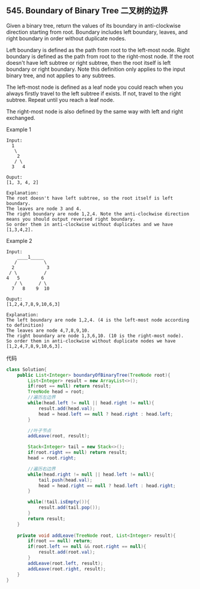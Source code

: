## 545. Boundary of Binary Tree 二叉树的边界

Given a binary tree, return the values of its boundary in anti-clockwise direction starting from root. Boundary includes left boundary, leaves, and right boundary in order without duplicate nodes.

Left boundary is defined as the path from root to the left-most node. Right boundary is defined as the path from root to the right-most node. If the root doesn't have left subtree or right subtree, then the root itself is left boundary or right boundary. Note this definition only applies to the input binary tree, and not applies to any subtrees.

The left-most node is defined as a leaf node you could reach when you always firstly travel to the left subtree if exists. If not, travel to the right subtree. Repeat until you reach a leaf node.

The right-most node is also defined by the same way with left and right exchanged.

Example 1

```
Input:
  1
   \
    2
   / \
  3   4

Ouput:
[1, 3, 4, 2]

Explanation:
The root doesn't have left subtree, so the root itself is left boundary.
The leaves are node 3 and 4.
The right boundary are node 1,2,4. Note the anti-clockwise direction means you should output reversed right boundary.
So order them in anti-clockwise without duplicates and we have [1,3,4,2].
```

 

Example 2

```
Input:
    ____1_____
   /          \
  2            3
 / \          / 
4   5        6   
   / \      / \
  7   8    9  10  
       
Ouput:
[1,2,4,7,8,9,10,6,3]

Explanation:
The left boundary are node 1,2,4. (4 is the left-most node according to definition)
The leaves are node 4,7,8,9,10.
The right boundary are node 1,3,6,10. (10 is the right-most node).
So order them in anti-clockwise without duplicate nodes we have [1,2,4,7,8,9,10,6,3].
```



代码

```java
class Solution{
    public List<Integer> boundaryOfBinaryTree(TreeNode root){
        List<Integer> result = new ArrayList<>();
        if(root == null) return result;
        TreeNode head = root;
        //遍历左边界
        while(head.left != null || head.right != null){
            result.add(head.val);
            head = head.left == null ? head.right : head.left;
        }

        //叶子节点
        addLeave(root, result);

        Stack<Integer> tail = new Stack<>();
        if(root.right == null) return result;
        head = root.right;

        //遍历右边界
        while(head.right != null || head.left != null){
            tail.push(head.val);
            head = head.right == null ? head.left : head.right;
        }

        while(!tail.isEmpty()){
            result.add(tail.pop());
        }
        return result;
	}
    
    private void addLeave(TreeNode root, List<Integer> result){
        if(root == null) return;
        if(root.left == null && root.right == null){
			result.add(root.val);
        }
        addLeave(root.left, result);
        addLeave(root.right, result);
    }
}

```

